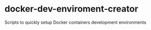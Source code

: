 # docker-dev-enviroment-creator
Scripts to quickly setup Docker containers development environments
